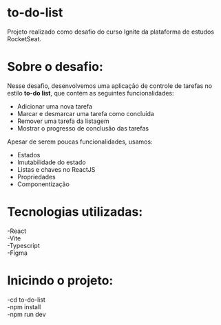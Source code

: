 # to-do-list

Projeto realizado como desafio do curso Ignite da plataforma de estudos RocketSeat.<br/>

# Sobre o desafio:

Nesse desafio, desenvolvemos uma aplicação de controle de tarefas no estilo **to-do list**, que contém as seguintes funcionalidades:

- Adicionar uma nova tarefa</br>
- Marcar e desmarcar uma tarefa como concluída</br>
- Remover uma tarefa da listagem</br>
- Mostrar o progresso de conclusão das tarefas</br>

Apesar de serem poucas funcionalidades, usamos:</br>

- Estados</br>
- Imutabilidade do estado</br>
- Listas e chaves no ReactJS</br>
- Propriedades</br>
- Componentização</br>

# Tecnologias utilizadas:</br>

-React</br>
-Vite</br>
-Typescript</br>
-Figma</br>

# Inicindo o projeto:

 -cd to-do-list</br>
 -npm install</br>
 -npm run dev</br>
